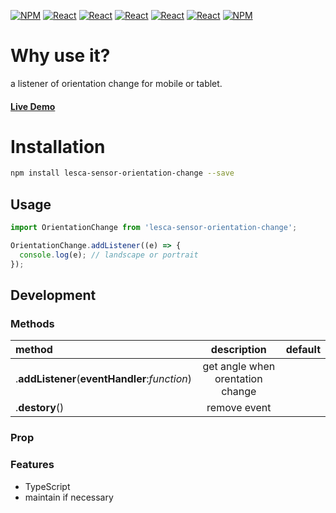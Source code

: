 [![NPM](https://img.shields.io/badge/NPM-ba443f?style=for-the-badge&logo=npm&logoColor=white)](https://www.npmjs.com/)
[![React](https://img.shields.io/badge/Node.js-43853D?style=for-the-badge&logo=node.js&logoColor=white)](https://nodejs.org/en/)
[![React](https://img.shields.io/badge/-ReactJs-61DAFB?style=for-the-badge&logo=react&logoColor=white)](https://zh-hant.reactjs.org/)
[![React](https://img.shields.io/badge/Less-1d365d?style=for-the-badge&logo=less&logoColor=white)](https://lesscss.org/)
[![React](https://img.shields.io/badge/HTML5-E34F26?style=for-the-badge&logo=html5&logoColor=white)](https://www.w3schools.com/html/)
[![React](https://img.shields.io/badge/-CSS3-1572B6?style=for-the-badge&logo=css3&logoColor=white)](https://www.w3schools.com/css/)
[![NPM](https://img.shields.io/badge/DEV-Jameshsu1125-9cf?style=for-the-badge)](https://www.npmjs.com/~jameshsu1125)

# Why use it?

a listener of orientation change for mobile or tablet.

#### [Live Demo](https://jameshsu1125.github.io/lesca-sensor-orientation-change/)

# Installation

```sh
npm install lesca-sensor-orientation-change --save
```

## Usage

```javascript
import OrientationChange from 'lesca-sensor-orientation-change';

OrientationChange.addListener((e) => {
  console.log(e); // landscape or portrait
});
```

## Development

### Methods

| method                                        |           description            | default |
| :-------------------------------------------- | :------------------------------: | ------: |
| .**addListener**(**eventHandler**:_function_) | get angle when orentation change |         |
| .**destory**()                                |           remove event           |         |

### Prop

### Features

- TypeScript
- maintain if necessary
